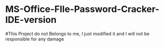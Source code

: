 # MS-Office-FIle-Password-Cracker-IDE-version

#This Project do not Belongs to me, I just modified it and I will not be responsible for any damage
